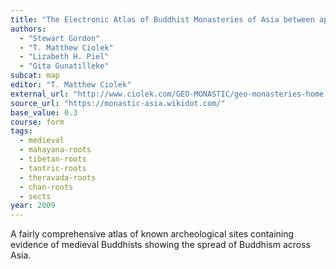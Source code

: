 ```yaml
---
title: "The Electronic Atlas of Buddhist Monasteries of Asia between approx. 200 and 1200 CE."
authors:
  - "Stewart Gordon"
  - "T. Matthew Ciolek"
  - "Lizabeth H. Piel"
  - "Gita Gunatilleke"
subcat: map
editor: "T. Matthew Ciolek"
external_url: "http://www.ciolek.com/GEO-MONASTIC/geo-monasteries-home.html"
source_url: "https://monastic-asia.wikidot.com/"
base_value: 0.3
course: form
tags:
  - medieval
  - mahayana-roots
  - tibetan-roots
  - tantric-roots
  - theravada-roots
  - chan-roots
  - sects
year: 2009
---
```


A fairly comprehensive atlas of known archeological sites containing evidence of medieval Buddhists showing the spread of Buddhism across Asia.
